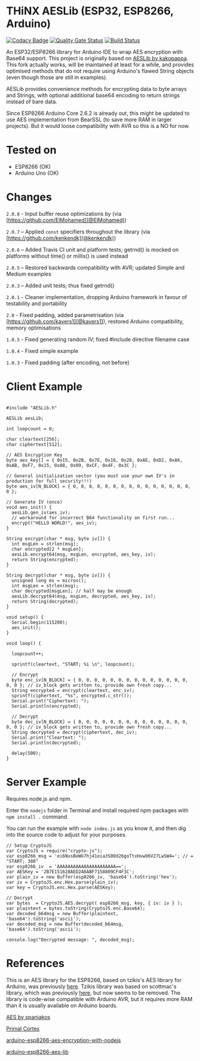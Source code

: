 # THiNX AESLib (ESP32, ESP8266, Arduino)

[![Codacy Badge](https://api.codacy.com/project/badge/Grade/8dded023f3d14a69b3c38c9f5fd66a40)](https://www.codacy.com/app/suculent/thinx-aes-lib?utm_source=github.com&amp;utm_medium=referral&amp;utm_content=suculent/thinx-aes-lib&amp;utm_campaign=Badge_Grade)
[![Quality Gate Status](https://sonarcloud.io/api/project_badges/measure?project=suculent_thinx-aes-lib&metric=alert_status)](https://sonarcloud.io/dashboard?id=suculent_thinx-aes-lib)
[![Build Status](https://travis-ci.org/suculent/thinx-aes-lib.svg)](https://travis-ci.org/suculent/thinx-aes-lib)

An ESP32/ESP8266 library for Arduino IDE to wrap AES encryption with Base64 support. This project is originally based on [AESLib by kakopappa](https://github.com/kakopappa/arduino-esp8266-aes-lib). This fork actually works, will be maintained at least for a while, and provides optimised methods that do not require using Arduino's flawed String objects (even though those are still in examples).

AESLib provides convenience methods for encrypting data to byte arrays and Strings, with optional additional base64 encoding to return strings instead of bare data.

Since ESP8266 Arduino Core 2.6.2 is already out, this might be updated to use AES implementation from BearSSL (to save more RAM in larger projects). But it would loose compatibility with AVR so this is a NO for now.

# Tested on

* ESP8266 (OK)
* Arduino Uno (OK)

# Changes

`2.0.8` - Input buffer reuse optimizations by (via [https://github.com/ElMohamed](@ElMohamed))

`2.0.7` – Applied `const` specifiers throughout the library (via [https://github.com/kenkendk](@kenkendk))

`2.0.6` – Added Travis CI unit and platform tests; getrnd() is mocked on platforms without time() or millis() is used instead

`2.0.5` – Restored backwards compatibility with AVR; updated Simple and Medium examples

`2.0.3` – Added unit tests; thus fixed getrnd()

`2.0.1` - Cleaner implementation, dropping Arduino framework in favour of testability and portability

`2.0` - Fixed padding, added parametrisation (via [https://github.com/kavers1](@kavers1)), restored Arduino compatibility, memory optimisations

`1.0.5` - Fixed generating random IV; fixed #include directive filename case

`1.0.4` - Fixed simple example

`1.0.3` - Fixed padding (after encoding, not before)

# Client Example

```

#include "AESLib.h"

AESLib aesLib;

int loopcount = 0;

char cleartext[256];
char ciphertext[512];

// AES Encryption Key
byte aes_key[] = { 0x15, 0x2B, 0x7E, 0x16, 0x28, 0xAE, 0xD2, 0xA6, 0xAB, 0xF7, 0x15, 0x88, 0x09, 0xCF, 0x4F, 0x3C };

// General initialization vector (you must use your own IV's in production for full security!!!)
byte aes_iv[N_BLOCK] = { 0, 0, 0, 0, 0, 0, 0, 0, 0, 0, 0, 0, 0, 0, 0, 0 };

// Generate IV (once)
void aes_init() {
  aesLib.gen_iv(aes_iv);
  // workaround for incorrect B64 functionality on first run...
  encrypt("HELLO WORLD!", aes_iv);
}

String encrypt(char * msg, byte iv[]) {  
  int msgLen = strlen(msg);
  char encrypted[2 * msgLen];
  aesLib.encrypt64(msg, msgLen, encrypted, aes_key, iv);  
  return String(encrypted);
}

String decrypt(char * msg, byte iv[]) {
  unsigned long ms = micros();
  int msgLen = strlen(msg);
  char decrypted[msgLen]; // half may be enough
  aesLib.decrypt64(msg, msgLen, decrypted, aes_key, iv);  
  return String(decrypted);
}

void setup() {
  Serial.begin(115200);
  aes_init();
}

void loop() {

  loopcount++;

  sprintf(cleartext, "START; %i \n", loopcount);  

  // Encrypt
  byte enc_iv[N_BLOCK] = { 0, 0, 0, 0, 0, 0, 0, 0, 0, 0, 0, 0, 0, 0, 0, 0 }; // iv_block gets written to, provide own fresh copy...
  String encrypted = encrypt(cleartext, enc_iv);
  sprintf(ciphertext, "%s", encrypted.c_str());
  Serial.print("Ciphertext: ");
  Serial.println(encrypted);

  // Decrypt
  byte dec_iv[N_BLOCK] = { 0, 0, 0, 0, 0, 0, 0, 0, 0, 0, 0, 0, 0, 0, 0, 0 }; // iv_block gets written to, provide own fresh copy...
  String decrypted = decrypt(ciphertext, dec_iv);  
  Serial.print("Cleartext: ");
  Serial.println(decrypted);  

  delay(500);
}

```

# Server Example

Requires node.js and npm.

Enter the `nodejs` folder in Terminal and install required npm packages with `npm install .` command.

You can run the example with `node index.js` as you know it, and then dig into the source code to adjust for your purposes.

```
// Setup CryptoJS
var CryptoJS = require("crypto-js");
var esp8266_msg = 'ei6NxsBeWk7hj41eia3S0Od26goTtxHvwO6V27LwSW4='; // = "START; 380"
var esp8266_iv  = 'AAAAAAAAAAAAAAAAAAAAAA==';
var AESKey = '2B7E151628AED2A6ABF7158809CF4F3C';
var plain_iv = new Buffer(esp8266_iv, 'base64').toString('hex');
var iv = CryptoJS.enc.Hex.parse(plain_iv);
var key = CryptoJS.enc.Hex.parse(AESKey);

// Decrypt
var bytes  = CryptoJS.AES.decrypt( esp8266_msg, key, { iv: iv } );
var plaintext = bytes.toString(CryptoJS.enc.Base64);
var decoded_b64msg = new Buffer(plaintext, 'base64').toString('ascii');
var decoded_msg = new Buffer(decoded_b64msg, 'base64').toString('ascii');

console.log("Decrypted message: ", decoded_msg);
```


# References

This is an AES library for the ESP8266, based on tzikis's AES library for Arduino, was previously [here](https://github.com/tzikis/arduino). Tzikis library was based on scottmac's library, which was previously [here](https://github.com/scottmac/arduino), but now seems to be removed. The library is code-wise compatible with Arduino AVR, but it requires more RAM than it is usually available on Arduino boards.

[AES by spaniakos](https://github.com/spaniakos/AES/)

[Primal Cortex](https://primalcortex.wordpress.com/2016/06/17/esp8266-logging-data-in-a-backend-aes-and-crypto-js/)

[arduino-esp8266-aes-encryption-with-nodejs](https://github.com/kakopappa/arduino-esp8266-aes-encryption-with-nodejs)

[arduino-esp8266-aes-lib](https://github.com/kakopappa/arduino-esp8266-aes-lib)
